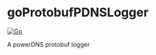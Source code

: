 # goProtobufPDNSLogger

[![Go](https://github.com/clwg/goProtobufPDNSLogger/actions/workflows/go.yml/badge.svg)](https://github.com/clwg/goProtobufPDNSLogger/actions/workflows/go.yml)

A powerDNS protobuf logger
